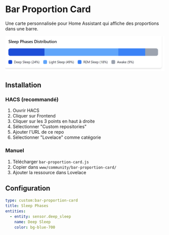 # Bar Proportion Card

Une carte personnalisée pour Home Assistant qui affiche des proportions dans une barre.

![Example](/main/image.png)

## Installation

### HACS (recommandé)
1. Ouvrir HACS
2. Cliquer sur Frontend
3. Cliquer sur les 3 points en haut à droite
4. Sélectionner "Custom repositories"
5. Ajouter l'URL de ce repo
6. Sélectionner "Lovelace" comme catégorie

### Manuel
1. Télécharger `bar-proportion-card.js`
2. Copier dans `www/community/bar-proportion-card/`
3. Ajouter la ressource dans Lovelace

## Configuration

```yaml
type: custom:bar-proportion-card
title: Sleep Phases
entities:
  - entity: sensor.deep_sleep
    name: Deep Sleep
    color: bg-blue-700
